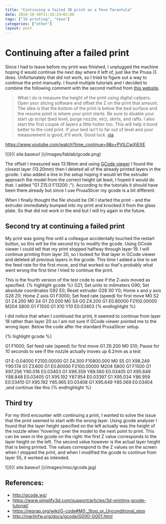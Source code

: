 ```yaml
---
title: "Continuing a failed 3D print on a Tevo Tarantula"
date: 2019-10-30T11:10:23+02:00
tags: ["3d printing", "tevo"]
categories: ["other"]
layout: post
---
```


# Continuing after a failed print
Since I had to leave before my print was finished, I unplugged the machine hoping it would continue the next day where it left of, just like the Prusa i3 does. Unfortunately that did not work, so I tried to figure out a way to continue the print manually. I found multiple tutorials and I decided to combine the following comment with the second method from [this website](https://community.ultimaker.com/topic/6219-2-ways-to-resume-print-from-last-layer/). 

>What I do is measure the height of the print using digital calipers. Open your slicing software and offset the Z on the print that amount. The idea is that the bottom of the print is below the bed surface and the resume point is where your print starts. Be sure to disable your start up script (bed level, purge nozzle, etc), skirts, and rafts. I also start the first couple of layers a little hotter too. This will help it bond better to the cold print. If your bed isn't to far out of level and your measurement is good, it'll work. Good luck. [via](https://www.thingiverse.com/groups/tevo-tarantula-owners/forums/general/topic:30667)

<https://www.youtube.com/watch?time_continue=9&v=PVtLCwXjEXE>

![]({{ site.baseurl }}/images/fablab/gcode.png)

The offset I measured was 13.18mm and using [GCode viewer](http://gcode.ws/) I found the closest layer (13.20mm) then I deleted all of the already printed layers in the gcode. I also added a line in the setup hoping it would let the extruder approach the model from the correct height (at least, I hoped it would do that. I added "G1 Z15.0 F13200 ;"). According to the tutorials it should have been there already but since I use PrusaSlicer my gcode is a bit different. 

When I finally thought the file should be OK I started the print - and the extruder immediately bumped into my print and knocked it from the glass plate. So that did not work in the end but I will try again in the future.

## Second try at continuing a failed print
My print was going fine until a colleague accidentally touched the restart button, so this will be the second try to modify the gcode. Using GCode viewer I could tell that my print stopped halfway through layer 19. I will continue printing from layer 20, so I looked for that layer in GCode viewer and deleted all previous layers in the gcode. This time I added a line to set the feed rate for the first move, and that worked so that's probably what went wrong the first time I tried to continue the print. 

This is the fourth version of the test code to see if the Z-axis moved as specified. 
{% highlight gcode %}
G21; Set units to milimeters
G90; Set absolute coordinates
G92 E0; Reset extruder
G28 X0 Y0; Home x and y axis
G28 Z0; Home Z axis 
G1 F3000; Set feed rate (speed) for first move
M0 S2
G1 Z4.200
M0 S4
G1 Z0.000
M0 S4
G0 Z4.200
G1 E0.80000 F2100.00000
M204 S800
G1 F1500
G1 X10 Y10 E0.03403
{% endhighlight %}

I did notice that when I continued the print, it seemed to continue from layer 18 rather than layer 20 so I am not sure if GCode viewer pointed me to the wrong layer. Below the code after the standard PrusaSlicer setup.

{% highlight gcode %}

G1 F1000; Set feed rate (speed) for first move
G1 Z6.200
M0 S10; Pause for 10 seconds to see if the nozzle actually moves up 6.2mm as a test

G1 E-0.04000 F2100.00000
G1 Z4.300 F10800.000
M0 S5
G1 X98.249 Y90.174
G1 Z3.600
G1 E0.80000 F2100.00000
M204 S800
G1 F1500
G1 X97.256 Y90.016 E0.03403
G1 X96.359 Y89.560 E0.03405
G1 X95.649 Y88.848 E0.03405
G1 X95.192 Y87.954 E0.03397
G1 X95.034 Y86.959 E0.03410
G1 X95.192 Y85.965 E0.03408
G1 X95.649 Y85.069 E0.03404
;and continue like this
{% endhighlight %}

## Third try
For my third encounter with continuing a print, I wanted to solve the issue that the print seemed to start with the wrong layer. Using gcode analyser I found that the layer height specified on the left actually was the height of the nozzle when 'hovering' over the model to the next point to print. This can be seen in the gcode on the right: the first Z value corresponds to the layer height on the left. The second value however is the actual layer height that is being printed. The values correspond to the Z values on the screen when I stopped the print, and when I modified the gcode to continue from layer 55, it worked as intended. 

![]({{ site.baseurl }}/images/misc/gcode.jpg)



## References: 
- <http://gcode.ws/>
- <https://www.simplify3d.com/support/articles/3d-printing-gcode-tutorial/>
- <https://reprap.org/wiki/G-code#M0:_Stop_or_Unconditional_stop>
- <http://marlinfw.org/docs/gcode/G000-G001.html>
